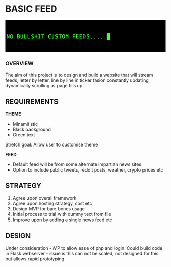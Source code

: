 # BASIC FEED 


![Nobullshit feeds](nobs.jpg)

### OVERVIEW 

The aim of this project is to design and build a website that will stream feeds, letter by letter, line by line in ticker fasion constantly updating dynamically scrolling as page fills up. 

## REQUIREMENTS 

**THEME**  
  
- Minamilistic 
- Black background
- Green text

Stretch goal: Allow user to customise theme 

**FEED**  
  
- Default feed will be from some alternate impartian news sites 
- Option to include public tweets, reddit posts, weather, crypto prices etc

## STRATEGY 

1. Agree upon overall framework
2. Agree upon hosting strategy, cost etc
3. Design MVP for bare bones usage
4. Initial process to trial with dummy text from file 
5. Improve upon by adding a single news feed etc  


## DESIGN 

Under consideration - WP to allow ease of php and login. 
Could build code in Flask webserver - issue is this can not be scaled, not designed for this but allows rapid prototyping. 